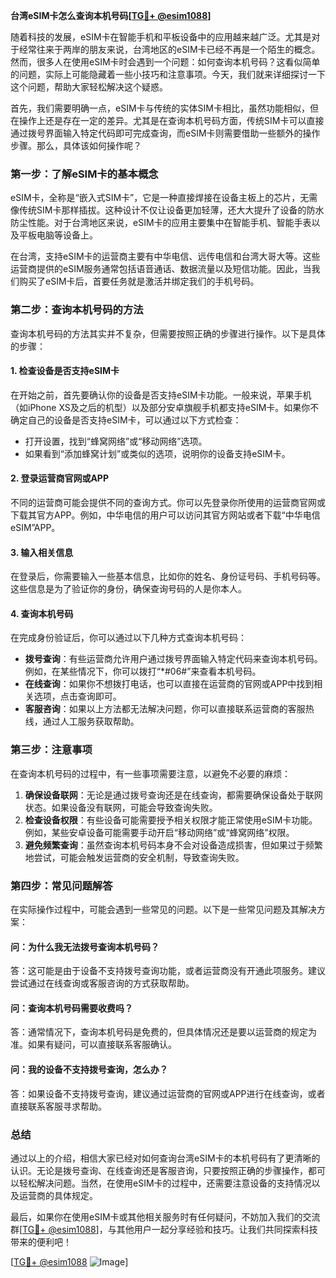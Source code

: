 **台湾eSIM卡怎么查询本机号码[[TG💪+ @esim1088](https://t.me/s/esim1088)]**

随着科技的发展，eSIM卡在智能手机和平板设备中的应用越来越广泛。尤其是对于经常往来于两岸的朋友来说，台湾地区的eSIM卡已经不再是一个陌生的概念。然而，很多人在使用eSIM卡时会遇到一个问题：如何查询本机号码？这看似简单的问题，实际上可能隐藏着一些小技巧和注意事项。今天，我们就来详细探讨一下这个问题，帮助大家轻松解决这个疑惑。

首先，我们需要明确一点，eSIM卡与传统的实体SIM卡相比，虽然功能相似，但在操作上还是存在一定的差异。尤其是在查询本机号码方面，传统SIM卡可以直接通过拨号界面输入特定代码即可完成查询，而eSIM卡则需要借助一些额外的操作步骤。那么，具体该如何操作呢？

### **第一步：了解eSIM卡的基本概念**

eSIM卡，全称是“嵌入式SIM卡”，它是一种直接焊接在设备主板上的芯片，无需像传统SIM卡那样插拔。这种设计不仅让设备更加轻薄，还大大提升了设备的防水防尘性能。对于台湾地区来说，eSIM卡的应用主要集中在智能手机、智能手表以及平板电脑等设备上。

在台湾，支持eSIM卡的运营商主要有中华电信、远传电信和台湾大哥大等。这些运营商提供的eSIM服务通常包括语音通话、数据流量以及短信功能。因此，当我们购买了eSIM卡后，首要任务就是激活并绑定我们的手机号码。

### **第二步：查询本机号码的方法**

查询本机号码的方法其实并不复杂，但需要按照正确的步骤进行操作。以下是具体的步骤：

#### **1. 检查设备是否支持eSIM卡**
在开始之前，首先要确认你的设备是否支持eSIM卡功能。一般来说，苹果手机（如iPhone XS及之后的机型）以及部分安卓旗舰手机都支持eSIM卡。如果你不确定自己的设备是否支持eSIM卡，可以通过以下方式检查：
- 打开设置，找到“蜂窝网络”或“移动网络”选项。
- 如果看到“添加蜂窝计划”或类似的选项，说明你的设备支持eSIM卡。

#### **2. 登录运营商官网或APP**
不同的运营商可能会提供不同的查询方式。你可以先登录你所使用的运营商官网或下载其官方APP。例如，中华电信的用户可以访问其官方网站或者下载“中华电信eSIM”APP。

#### **3. 输入相关信息**
在登录后，你需要输入一些基本信息，比如你的姓名、身份证号码、手机号码等。这些信息是为了验证你的身份，确保查询号码的人是你本人。

#### **4. 查询本机号码**
在完成身份验证后，你可以通过以下几种方式查询本机号码：
- **拨号查询**：有些运营商允许用户通过拨号界面输入特定代码来查询本机号码。例如，在某些情况下，你可以拨打“*#06#”来查看本机号码。
- **在线查询**：如果你不想拨打电话，也可以直接在运营商的官网或APP中找到相关选项，点击查询即可。
- **客服咨询**：如果以上方法都无法解决问题，你可以直接联系运营商的客服热线，通过人工服务获取帮助。

### **第三步：注意事项**

在查询本机号码的过程中，有一些事项需要注意，以避免不必要的麻烦：
1. **确保设备联网**：无论是通过拨号查询还是在线查询，都需要确保设备处于联网状态。如果设备没有联网，可能会导致查询失败。
2. **检查设备权限**：有些设备可能需要授予相关权限才能正常使用eSIM卡功能。例如，某些安卓设备可能需要手动开启“移动网络”或“蜂窝网络”权限。
3. **避免频繁查询**：虽然查询本机号码本身不会对设备造成损害，但如果过于频繁地尝试，可能会触发运营商的安全机制，导致查询失败。

### **第四步：常见问题解答**

在实际操作过程中，可能会遇到一些常见的问题。以下是一些常见问题及其解决方案：

#### **问：为什么我无法拨号查询本机号码？**
答：这可能是由于设备不支持拨号查询功能，或者运营商没有开通此项服务。建议尝试通过在线查询或客服咨询的方式获取帮助。

#### **问：查询本机号码需要收费吗？**
答：通常情况下，查询本机号码是免费的，但具体情况还是要以运营商的规定为准。如果有疑问，可以直接联系客服确认。

#### **问：我的设备不支持拨号查询，怎么办？**
答：如果设备不支持拨号查询，建议通过运营商的官网或APP进行在线查询，或者直接联系客服寻求帮助。

### **总结**

通过以上的介绍，相信大家已经对如何查询台湾eSIM卡的本机号码有了更清晰的认识。无论是拨号查询、在线查询还是客服咨询，只要按照正确的步骤操作，都可以轻松解决问题。当然，在使用eSIM卡的过程中，还需要注意设备的支持情况以及运营商的具体规定。

最后，如果你在使用eSIM卡或其他相关服务时有任何疑问，不妨加入我们的交流群[[TG💪+ @esim1088](https://t.me/s/esim1088)]，与其他用户一起分享经验和技巧。让我们共同探索科技带来的便利吧！

[[TG💪+ @esim1088](https://t.me/s/esim1088) ![Image](https://i.postimg.cc/4NQfJmqS/Snipaste-2025-05-13-00-14-12.png)]